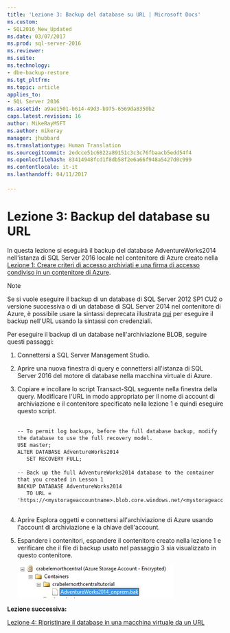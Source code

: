 ```yaml
---
title: 'Lezione 3: Backup del database su URL | Microsoft Docs'
ms.custom:
- SQL2016_New_Updated
ms.date: 03/07/2017
ms.prod: sql-server-2016
ms.reviewer: 
ms.suite: 
ms.technology:
- dbe-backup-restore
ms.tgt_pltfrm: 
ms.topic: article
applies_to:
- SQL Server 2016
ms.assetid: a9ae1501-b614-49d3-b975-6569da8350b2
caps.latest.revision: 16
author: MikeRayMSFT
ms.author: mikeray
manager: jhubbard
ms.translationtype: Human Translation
ms.sourcegitcommit: 2edcce51c6822a89151c3c3c76fbaacb5edd54f4
ms.openlocfilehash: 83414948fcd1f8db58f2e6a66f948a5427d0c999
ms.contentlocale: it-it
ms.lasthandoff: 04/11/2017

---
```

# <a name="lesson-3-database-backup-to-url"></a>Lezione 3: Backup del database su URL
In questa lezione si eseguirà il backup del database AdventureWorks2014 nell'istanza di SQL Server 2016 locale nel contenitore di Azure creato nella [Lezione 1: Creare criteri di accesso archiviati e una firma di accesso condiviso in un contenitore di Azure](../relational-databases/lesson-1-create-stored-access-policy-and-shared-access-signature.md).  
  
> [!NOTE]  
> Se si vuole eseguire il backup di un database di SQL Server 2012 SP1 CU2 o versione successiva o di un database di SQL Server 2014 nel contenitore di Azure, è possibile usare la sintassi deprecata illustrata [qui](https://technet.microsoft.com/en-US/library/dn435916(v=sql.120).aspx) per eseguire il backup nell'URL usando la sintassi con credenziali.  
  
Per eseguire il backup di un database nell'archiviazione BLOB, seguire questi passaggi:  
  
1.  Connettersi a SQL Server Management Studio.  
  
2.  Aprire una nuova finestra di query e connettersi all'istanza di SQL Server 2016 del motore di database nella macchina virtuale di Azure.  
  
3.  Copiare e incollare lo script Transact-SQL seguente nella finestra della query. Modificare l'URL in modo appropriato per il nome di account di archiviazione e il contenitore specificato nella lezione 1 e quindi eseguire questo script.  
  
    ```  
  
    -- To permit log backups, before the full database backup, modify the database to use the full recovery model.  
    USE master;  
    ALTER DATABASE AdventureWorks2014  
       SET RECOVERY FULL;  
  
    -- Back up the full AdventureWorks2014 database to the container that you created in Lesson 1  
    BACKUP DATABASE AdventureWorks2014   
       TO URL = 'https://<mystorageaccountname>.blob.core.windows.net/<mystorageaccountcontainername>/AdventureWorks2014_onprem.bak'  
  
    ```  
  
4.  Aprire Esplora oggetti e connettersi all'archiviazione di Azure usando l'account di archiviazione e la chiave dell'account.  
  
5.  Espandere i contenitori, espandere il contenitore creato nella lezione 1 e verificare che il file di backup usato nel passaggio 3 sia visualizzato in questo contenitore.  
  
    ![File di backup locale visualizzato come file BLOB in un contenitore di Azure](../relational-databases/media/0d060e51-012f-4c61-ab8d-16d461d0ffad.JPG "File di backup locale visualizzato come file BLOB in un contenitore di Azure")  
  
**Lezione successiva:**  
  
[Lezione 4: Ripristinare il database in una macchina virtuale da un URL](../relational-databases/lesson-4-restore-database-to-virtual-machine-from-url.md)  
  


